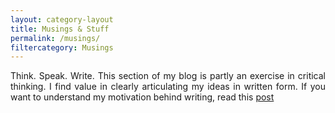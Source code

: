 ```yaml
---
layout: category-layout
title: Musings & Stuff
permalink: /musings/
filtercategory: Musings
---
```


<p align="justify"> Think. Speak. Write. This section of my blog is partly an exercise in critical thinking. I find value in clearly articulating my ideas in written form. If you want to understand my motivation behind writing, read this <a href="{{site.url}}/musings/why-do-i-write">post</a>   </p>